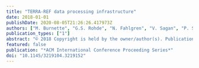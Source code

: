 ```yaml
---
title: "TERRA-REF data processing infrastructure"
date: 2018-01-01
publishDate: 2020-08-05T21:26:26.417973Z
authors: ["M. Burnette", "G.S. Rohde", "N. Fahlgren", "V. Sagan", "P. Sidike", "R. Kooper", "J.A. Terstriep", "T. Mockler", "P. Andrade-Sanchez", "R. Ward", "J.D. Maloney", "C. Willis", "M. Newcomb", "N. Shakoor", "D. LeBauer"]
publication_types: ["1"]
abstract: "© 2018 Copyright is held by the owner/author(s). Publication rights licensed to ACM. The Transportation Energy Resources from Renewable Agriculture Phenotyping Reference Platform (TERRA-REF) provides a data and computation pipeline responsible for collecting, transferring, processing and distributing large volumes of crop sensing and genomic data from genetically informative germplasm sets. The primary source of these data is a field scanner system built over an experimental field at the University of Arizona Maricopa Agricultural Center. The scanner uses several different sensors to observe the field at a dense collection frequency with high resolution. These sensors include RGB stereo, thermal, pulse-amplitude modulated chlorophyll fluorescence, imaging spectrometer cameras, a 3D laser scanner, and environmental monitors. In addition, data from sensors mounted on tractors, UAVs, an indoor controlled-environment facility, and manually collected measurements are integrated into the pipeline. Up to two TB of data per day are collected and transferred to the National Center for Supercomputing Applications at the University of Illinois (NCSA) where they are processed."
featured: false
publication: "*ACM International Conference Proceeding Series*"
doi: "10.1145/3219104.3219152"
---
```



